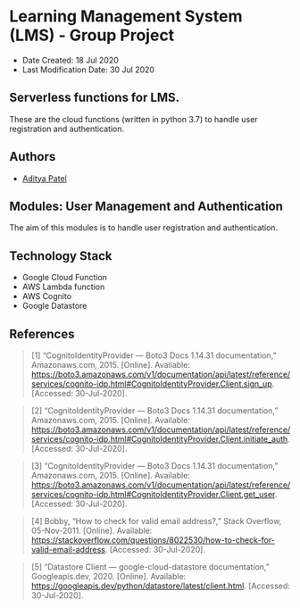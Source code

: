 # Learning Management System (LMS) - Group Project 

* Date Created: 18 Jul 2020
* Last Modification Date: 30 Jul 2020

## Serverless functions for LMS.

These are the cloud functions (written in python 3.7) to handle user registration and authentication.

## Authors

* [Aditya Patel](https://git.cs.dal.ca/adityap)

## Modules: User Management and Authentication
The aim of this modules is to handle user registration and authentication.

## Technology Stack

- Google Cloud Function 
- AWS Lambda function
- AWS Cognito
- Google Datastore

## References

> [1] “CognitoIdentityProvider — Boto3 Docs 1.14.31 documentation,” Amazonaws.com, 2015. [Online]. Available: https://boto3.amazonaws.com/v1/documentation/api/latest/reference/services/cognito-idp.html#CognitoIdentityProvider.Client.sign_up. [Accessed: 30-Jul-2020].‌

> [2] “CognitoIdentityProvider — Boto3 Docs 1.14.31 documentation,” Amazonaws.com, 2015. [Online]. Available: https://boto3.amazonaws.com/v1/documentation/api/latest/reference/services/cognito-idp.html#CognitoIdentityProvider.Client.initiate_auth. [Accessed: 30-Jul-2020].

>‌[3] “CognitoIdentityProvider — Boto3 Docs 1.14.31 documentation,” Amazonaws.com, 2015. [Online]. Available: https://boto3.amazonaws.com/v1/documentation/api/latest/reference/services/cognito-idp.html#CognitoIdentityProvider.Client.get_user. [Accessed: 30-Jul-2020].
‌

>[4] Bobby, “How to check for valid email address?,” Stack Overflow, 05-Nov-2011. [Online]. Available: https://stackoverflow.com/questions/8022530/how-to-check-for-valid-email-address. [Accessed: 30-Jul-2020].


>[5] “Datastore Client — google-cloud-datastore  documentation,” Googleapis.dev, 2020. [Online]. Available: https://googleapis.dev/python/datastore/latest/client.html. [Accessed: 30-Jul-2020].
‌

‌
